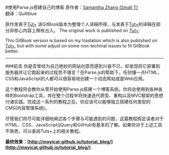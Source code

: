 #使用Parse.js搭建自己的博客
原作者：[Samantha Zhang (Small T)](http://samanthaz.me/)
<br/>
翻译：Quillblue

原作发表于[Tut+](http://www.tutsplus.com)
该GitBook版本为整理个人译稿所得，与发表于[Tut+](http://www.tutsplus.com)的译稿在部分非核心内容上稍有出入。
The original work is published on [Tut+](http://www.tutsplus.com)

This GitBook version is based on my traslation which is also published on [Tut+](http://www.tutsplus.com), but with some adjust on some non-techinal issues to fit GitBook better.

----------

###前言
你是否曾经为自己绝妙的网站创意而感到兴奋不已，却发现将它部署到服务器并让它跑起来的过程苦不堪言？在Parse.js的帮助下，任何懂一点HTML，CSS和JavaScript的人都可以很容易地创建一个动态网站或是Web应用。

这个教程将会教你从零开始使用Parse.js搭建一个博客系统。你将会使用到各种各样的Bootstrap工具，并在整个过程中将快速迭代原型、重构以及MVC框架的思想付诸实践。完成这一系列的教程之后，你应该可以能够独立搭建任何类型的CMS(内容管理系统)。

尽管我们将尽可能详细地阐述各个步骤与可能遇到的问题，这篇教程假定读者对于HTML、CSS、JavaScript/jQuery和GitHub有基本的了解。如果你对于上述工具不熟悉，可以查阅Tuts+上的相关教程。

**最终效果：[http://moyicat.github.io/tutorial_blog/](http://moyicat.github.io/tutorial_blog/)**
